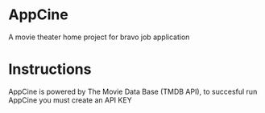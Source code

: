 # AppCine
A movie theater home project for bravo job application 

# Instructions 
AppCine is powered by The Movie Data Base (TMDB API), to succesful run AppCine you must create an API KEY
